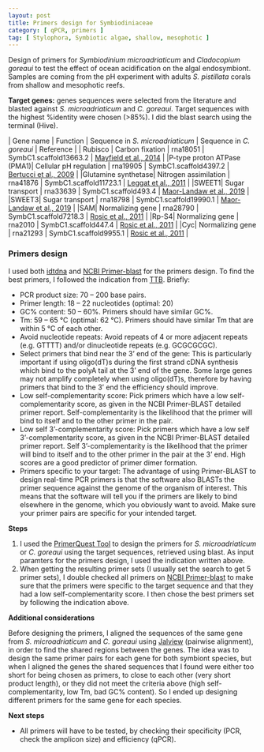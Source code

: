 ```yaml
---
layout: post
title: Primers design for Symbiodiniaceae 
category: [ qPCR, primers ]
tag: [ Stylophora, Symbiotic algae, shallow, mesophotic ]
---
```


Design of primers for _Symbiodinium microadriaticum_ and _Cladocopium goreaui_ to test the effect of ocean acidification on the algal endosymbiont. Samples are coming from the pH experiment with adults _S. pistillata_ corals from shallow and mesophotic reefs.

**Target genes:** genes sequences were selected from the literature and blasted against _S. microadriaticum_ and _C. goreaui_. Target sequences with the highest %identity were chosen (>85%). I did the blast search using the terminal (Hive).

| Gene name | Function | Sequence in _S. microadriaticum_ | Sequence in _C. goreaui_  |  Reference  |
| Rubisco | Carbon fixation | rna18051 | SymbC1.scaffold13663.2  |  [Mayfield et al., 2014](https://link.springer.com/article/10.1007/s10126-014-9558-z) | 
|P-type proton ATPase (PMA1)| Cellular pH regulation | rna19905 | SymbC1.scaffold4397.2 |  [Bertucci et al., 2009](https://royalsocietypublishing.org/doi/10.1098/rspb.2009.1266) |
|Glutamine synthetase| Nitrogen assimilation | rna41876 | SymbC1.scaffold11723.1 |  [Leggat et al., 2011](https://journals.plos.org/plosone/article?id=10.1371/journal.pone.0026687) |
|SWEET1| Sugar transport | rna33639 | SymbC1.scaffold493.4 |  [Maor-Landaw et al., 2019](https://onlinelibrary.wiley.com/doi/full/10.1002/ece3.5910) |
|SWEET3| Sugar transport | rna18798 | SymbC1.scaffold19990.1 |  [Maor-Landaw et al., 2019](https://onlinelibrary.wiley.com/doi/full/10.1002/ece3.5910) |
|SAM| Normalizing gene | rna28790 | SymbC1.scaffold7218.3  |  [Rosic et al., 2011](https://pubmed.ncbi.nlm.nih.gov/20668900/) |
|Rp-S4| Normalizing gene | rna2010 | SymbC1.scaffold447.4 |  [Rosic et al., 2011](https://pubmed.ncbi.nlm.nih.gov/20668900/) |
|Cyc| Normalizing gene | rna21293 | SymbC1.scaffold9955.1  |  [Rosic et al., 2011](https://pubmed.ncbi.nlm.nih.gov/20668900/) |

### Primers design

I used both [idtdna](https://eu.idtdna.com/pages) and [NCBI Primer-blast](https://www.ncbi.nlm.nih.gov/tools/primer-blast/index.cgi?LINK_LOC=BlastHome) for the primers design.
To find the best primers, I followed the indication from [TTB](https://toptipbio.com/real-time-pcr-primer-blast/). Briefly:

- PCR product size: 70 – 200 base pairs.
- Primer length: 18 – 22 nucleotides (optimal: 20)
- GC% content: 50 – 60%. Primers should have similar GC%.
- Tm: 59 – 65 °C (optimal: 62 °C). Primers should have similar Tm that are within 5 °C of each other.
- Avoid nucleotide repeats: Avoid repeats of 4 or more adjacent repeats (e.g. GTTTT) and/or dinucleotide repeats (e.g. GCGCGCGC).
- Select primers that bind near the 3’ end of the gene: This is particularly important if using oligo(dT)s during the first strand cDNA synthesis which bind to the polyA tail at the 3’ end of the gene. Some large genes may not amplify completely when using oligo(dT)s, therefore by having primers that bind to the 3’ end the efficiency should improve.
- Low self-complementarity score: Pick primers which have a low self-complementarity score, as given in the NCBI Primer-BLAST detailed primer report. Self-complementarity is the likelihood that the primer will bind to itself and to the other primer in the pair.
- Low self 3’-complementarity score: Pick primers which have a low self 3’-complementarity score, as given in the NCBI Primer-BLAST detailed primer report. Self 3’-complementarity is the likelihood that the primer will bind to itself and to the other primer in the pair at the 3’ end. High scores are a good predictor of primer dimer formation.
- Primers specific to your target: The advantage of using Primer-BLAST to design real-time PCR primers is that the software also BLASTs the primer sequence against the genome of the organism of interest. This means that the software will tell you if the primers are likely to bind elsewhere in the genome, which you obviously want to avoid. Make sure your primer pairs are specific for your intended target.

**Steps**

1. I used the [PrimerQuest Tool](https://eu.idtdna.com/pages/tools) to design the primers for _S. microadriaticum_ or _C. goreaui_ using the target sequences, retrieved using blast. As input paramters for the primers design, I used the indication written above. 
2. When getting the resulting primer sets (I usually set the search to get 5 primer sets), I double checked all primers on [NCBI Primer-blast](https://www.ncbi.nlm.nih.gov/tools/primer-blast/index.cgi?LINK_LOC=BlastHome) to make sure that the primers were specific to the target sequence and that they had a low self-complementarity score. I then chose the best primers set by following the indication above.

**Additional considerations**

Before designing the primers, I aligned the sequences of the same gene from _S. microadriaticum_ and _C. goreaui_ using [Jalview](https://www.jalview.org/) (pairwise alignment), in order to find the shared regions between the genes. The idea was to design the same primer pairs for each gene for both symbiont species, but when I aligned the genes the shared sequences that I found were either too short for being chosen as primers, to close to each other (very short product length), or they did not meet the criteria above (high self-complementarity, low Tm, bad GC% content).
So I ended up designing different primers for the same gene for each species. 

**Next steps**

- All primers will have to be tested, by checking their specificity (PCR, check the amplicon size) and efficiency (qPCR).



